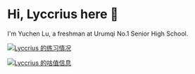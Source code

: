 # Hi, Lyccrius here 👋

I'm Yuchen Lu, a freshman at Urumqi No.1 Senior High School.

<a href="https://www.luogu.com.cn/user/278046" target="_blank"><img alt="Lyccrius 的练习情况" src="https://luogu.wao3.cn/api/practice?id=278046&card_width=1080"></a>

<a href="https://www.luogu.com.cn/user/278046" target="_blank"><img alt="Lyccrius 的咕值信息" src="http://luogu.wao3.cn/api/guzhi?id=278046&scores=100,17,0,0,30&card_width=1080"></a>

<!--
**Lyccrius/Lyccrius** is a ✨ _special_ ✨ repository because its `README.md` (this file) appears on your GitHub profile.

Here are some ideas to get you started:

- 🔭 I’m currently working on ...
- 🌱 I’m currently learning ...
- 👯 I’m looking to collaborate on ...
- 🤔 I’m looking for help with ...
- 💬 Ask me about ...
- 📫 How to reach me: ...
- 😄 Pronouns: ...
- ⚡ Fun fact: ...
-->

